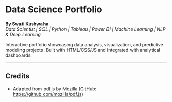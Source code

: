 # Data Science Portfolio
**By Swati Kushwaha**  
*Data Scientist | SQL | Python | Tableau | Power BI | Machine Learning | NLP & Deep Learning*

Interactive portfolio showcasing data analysis, visualization, and predictive modeling projects. Built with HTML/CSS/JS and integrated with analytical dashboards.

---

## Credits  
- Adapted from pdf.js by Mozilla (GitHub: https://github.com/mozilla/pdf.js)
